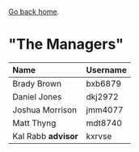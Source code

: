 [Go back home](index.md).

# "The Managers"

| Name                 | Username |
| :------------------- | :------- |
| Brady Brown          | bxb6879  |
| Daniel Jones         | dkj2972  |
| Joshua Morrison      | jmm4077  |
| Matt Thyng           | mdt8740  |
| Kal Rabb **advisor** | kxrvse   |

